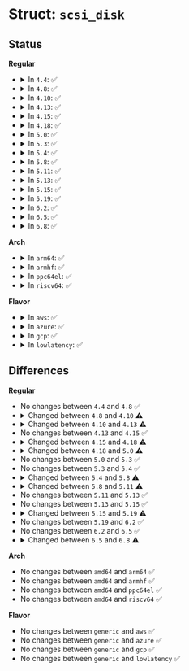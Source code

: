 # Struct: <code>scsi_disk</code>

## Status
<b>Regular</b>
<ul>
<li>
<details>
<summary>In <code>4.4</code>: ✅</summary>

```c
struct scsi_disk {
    struct scsi_driver *driver;
    struct scsi_device *device;
    struct device dev;
    struct gendisk *disk;
    atomic_t openers;
    sector_t capacity;
    u32 max_xfer_blocks;
    u32 opt_xfer_blocks;
    u32 max_ws_blocks;
    u32 max_unmap_blocks;
    u32 unmap_granularity;
    u32 unmap_alignment;
    u32 index;
    unsigned int physical_block_size;
    unsigned int max_medium_access_timeouts;
    unsigned int medium_access_timed_out;
    u8 media_present;
    u8 write_prot;
    u8 protection_type;
    u8 provisioning_mode;
    unsigned int ATO;
    unsigned int cache_override;
    unsigned int WCE;
    unsigned int RCD;
    unsigned int DPOFUA;
    unsigned int first_scan;
    unsigned int lbpme;
    unsigned int lbprz;
    unsigned int lbpu;
    unsigned int lbpws;
    unsigned int lbpws10;
    unsigned int lbpvpd;
    unsigned int ws10;
    unsigned int ws16;
};
```
</details>
</li>
<li>
<details>
<summary>In <code>4.8</code>: ✅</summary>

```c
struct scsi_disk {
    struct scsi_driver *driver;
    struct scsi_device *device;
    struct device dev;
    struct gendisk *disk;
    atomic_t openers;
    sector_t capacity;
    u32 max_xfer_blocks;
    u32 opt_xfer_blocks;
    u32 max_ws_blocks;
    u32 max_unmap_blocks;
    u32 unmap_granularity;
    u32 unmap_alignment;
    u32 index;
    unsigned int physical_block_size;
    unsigned int max_medium_access_timeouts;
    unsigned int medium_access_timed_out;
    u8 media_present;
    u8 write_prot;
    u8 protection_type;
    u8 provisioning_mode;
    unsigned int ATO;
    unsigned int cache_override;
    unsigned int WCE;
    unsigned int RCD;
    unsigned int DPOFUA;
    unsigned int first_scan;
    unsigned int lbpme;
    unsigned int lbprz;
    unsigned int lbpu;
    unsigned int lbpws;
    unsigned int lbpws10;
    unsigned int lbpvpd;
    unsigned int ws10;
    unsigned int ws16;
};
```
</details>
</li>
<li>
<details>
<summary>In <code>4.10</code>: ✅</summary>

```c
struct scsi_disk {
    struct scsi_driver *driver;
    struct scsi_device *device;
    struct device dev;
    struct gendisk *disk;
    unsigned int nr_zones;
    unsigned int zone_blocks;
    unsigned int zone_shift;
    long unsigned int *zones_wlock;
    unsigned int zones_optimal_open;
    unsigned int zones_optimal_nonseq;
    unsigned int zones_max_open;
    atomic_t openers;
    sector_t capacity;
    u32 max_xfer_blocks;
    u32 opt_xfer_blocks;
    u32 max_ws_blocks;
    u32 max_unmap_blocks;
    u32 unmap_granularity;
    u32 unmap_alignment;
    u32 index;
    unsigned int physical_block_size;
    unsigned int max_medium_access_timeouts;
    unsigned int medium_access_timed_out;
    u8 media_present;
    u8 write_prot;
    u8 protection_type;
    u8 provisioning_mode;
    unsigned int ATO;
    unsigned int cache_override;
    unsigned int WCE;
    unsigned int RCD;
    unsigned int DPOFUA;
    unsigned int first_scan;
    unsigned int lbpme;
    unsigned int lbprz;
    unsigned int lbpu;
    unsigned int lbpws;
    unsigned int lbpws10;
    unsigned int lbpvpd;
    unsigned int ws10;
    unsigned int ws16;
    unsigned int rc_basis;
    unsigned int zoned;
    unsigned int urswrz;
};
```
</details>
</li>
<li>
<details>
<summary>In <code>4.13</code>: ✅</summary>

```c
struct scsi_disk {
    struct scsi_driver *driver;
    struct scsi_device *device;
    struct device dev;
    struct gendisk *disk;
    struct opal_dev *opal_dev;
    unsigned int nr_zones;
    unsigned int zone_blocks;
    unsigned int zone_shift;
    long unsigned int *zones_wlock;
    unsigned int zones_optimal_open;
    unsigned int zones_optimal_nonseq;
    unsigned int zones_max_open;
    atomic_t openers;
    sector_t capacity;
    u32 max_xfer_blocks;
    u32 opt_xfer_blocks;
    u32 max_ws_blocks;
    u32 max_unmap_blocks;
    u32 unmap_granularity;
    u32 unmap_alignment;
    u32 index;
    unsigned int physical_block_size;
    unsigned int max_medium_access_timeouts;
    unsigned int medium_access_timed_out;
    u8 media_present;
    u8 write_prot;
    u8 protection_type;
    u8 provisioning_mode;
    u8 zeroing_mode;
    unsigned int ATO;
    unsigned int cache_override;
    unsigned int WCE;
    unsigned int RCD;
    unsigned int DPOFUA;
    unsigned int first_scan;
    unsigned int lbpme;
    unsigned int lbprz;
    unsigned int lbpu;
    unsigned int lbpws;
    unsigned int lbpws10;
    unsigned int lbpvpd;
    unsigned int ws10;
    unsigned int ws16;
    unsigned int rc_basis;
    unsigned int zoned;
    unsigned int urswrz;
    unsigned int security;
    unsigned int ignore_medium_access_errors;
};
```
</details>
</li>
<li>
<details>
<summary>In <code>4.15</code>: ✅</summary>

```c
struct scsi_disk {
    struct scsi_driver *driver;
    struct scsi_device *device;
    struct device dev;
    struct gendisk *disk;
    struct opal_dev *opal_dev;
    unsigned int nr_zones;
    unsigned int zone_blocks;
    unsigned int zone_shift;
    long unsigned int *zones_wlock;
    unsigned int zones_optimal_open;
    unsigned int zones_optimal_nonseq;
    unsigned int zones_max_open;
    atomic_t openers;
    sector_t capacity;
    u32 max_xfer_blocks;
    u32 opt_xfer_blocks;
    u32 max_ws_blocks;
    u32 max_unmap_blocks;
    u32 unmap_granularity;
    u32 unmap_alignment;
    u32 index;
    unsigned int physical_block_size;
    unsigned int max_medium_access_timeouts;
    unsigned int medium_access_timed_out;
    u8 media_present;
    u8 write_prot;
    u8 protection_type;
    u8 provisioning_mode;
    u8 zeroing_mode;
    unsigned int ATO;
    unsigned int cache_override;
    unsigned int WCE;
    unsigned int RCD;
    unsigned int DPOFUA;
    unsigned int first_scan;
    unsigned int lbpme;
    unsigned int lbprz;
    unsigned int lbpu;
    unsigned int lbpws;
    unsigned int lbpws10;
    unsigned int lbpvpd;
    unsigned int ws10;
    unsigned int ws16;
    unsigned int rc_basis;
    unsigned int zoned;
    unsigned int urswrz;
    unsigned int security;
    unsigned int ignore_medium_access_errors;
};
```
</details>
</li>
<li>
<details>
<summary>In <code>4.18</code>: ✅</summary>

```c
struct scsi_disk {
    struct scsi_driver *driver;
    struct scsi_device *device;
    struct device dev;
    struct gendisk *disk;
    struct opal_dev *opal_dev;
    u32 nr_zones;
    u32 zone_blocks;
    u32 zone_shift;
    u32 zones_optimal_open;
    u32 zones_optimal_nonseq;
    u32 zones_max_open;
    atomic_t openers;
    sector_t capacity;
    u32 max_xfer_blocks;
    u32 opt_xfer_blocks;
    u32 max_ws_blocks;
    u32 max_unmap_blocks;
    u32 unmap_granularity;
    u32 unmap_alignment;
    u32 index;
    unsigned int physical_block_size;
    unsigned int max_medium_access_timeouts;
    unsigned int medium_access_timed_out;
    u8 media_present;
    u8 write_prot;
    u8 protection_type;
    u8 provisioning_mode;
    u8 zeroing_mode;
    unsigned int ATO;
    unsigned int cache_override;
    unsigned int WCE;
    unsigned int RCD;
    unsigned int DPOFUA;
    unsigned int first_scan;
    unsigned int lbpme;
    unsigned int lbprz;
    unsigned int lbpu;
    unsigned int lbpws;
    unsigned int lbpws10;
    unsigned int lbpvpd;
    unsigned int ws10;
    unsigned int ws16;
    unsigned int rc_basis;
    unsigned int zoned;
    unsigned int urswrz;
    unsigned int security;
    unsigned int ignore_medium_access_errors;
};
```
</details>
</li>
<li>
<details>
<summary>In <code>5.0</code>: ✅</summary>

```c
struct scsi_disk {
    struct scsi_driver *driver;
    struct scsi_device *device;
    struct device dev;
    struct gendisk *disk;
    struct opal_dev *opal_dev;
    u32 nr_zones;
    u32 zone_blocks;
    u32 zones_optimal_open;
    u32 zones_optimal_nonseq;
    u32 zones_max_open;
    atomic_t openers;
    sector_t capacity;
    u32 max_xfer_blocks;
    u32 opt_xfer_blocks;
    u32 max_ws_blocks;
    u32 max_unmap_blocks;
    u32 unmap_granularity;
    u32 unmap_alignment;
    u32 index;
    unsigned int physical_block_size;
    unsigned int max_medium_access_timeouts;
    unsigned int medium_access_timed_out;
    u8 media_present;
    u8 write_prot;
    u8 protection_type;
    u8 provisioning_mode;
    u8 zeroing_mode;
    unsigned int ATO;
    unsigned int cache_override;
    unsigned int WCE;
    unsigned int RCD;
    unsigned int DPOFUA;
    unsigned int first_scan;
    unsigned int lbpme;
    unsigned int lbprz;
    unsigned int lbpu;
    unsigned int lbpws;
    unsigned int lbpws10;
    unsigned int lbpvpd;
    unsigned int ws10;
    unsigned int ws16;
    unsigned int rc_basis;
    unsigned int zoned;
    unsigned int urswrz;
    unsigned int security;
    unsigned int ignore_medium_access_errors;
};
```
</details>
</li>
<li>
<details>
<summary>In <code>5.3</code>: ✅</summary>

```c
struct scsi_disk {
    struct scsi_driver *driver;
    struct scsi_device *device;
    struct device dev;
    struct gendisk *disk;
    struct opal_dev *opal_dev;
    u32 nr_zones;
    u32 zone_blocks;
    u32 zones_optimal_open;
    u32 zones_optimal_nonseq;
    u32 zones_max_open;
    atomic_t openers;
    sector_t capacity;
    u32 max_xfer_blocks;
    u32 opt_xfer_blocks;
    u32 max_ws_blocks;
    u32 max_unmap_blocks;
    u32 unmap_granularity;
    u32 unmap_alignment;
    u32 index;
    unsigned int physical_block_size;
    unsigned int max_medium_access_timeouts;
    unsigned int medium_access_timed_out;
    u8 media_present;
    u8 write_prot;
    u8 protection_type;
    u8 provisioning_mode;
    u8 zeroing_mode;
    unsigned int ATO;
    unsigned int cache_override;
    unsigned int WCE;
    unsigned int RCD;
    unsigned int DPOFUA;
    unsigned int first_scan;
    unsigned int lbpme;
    unsigned int lbprz;
    unsigned int lbpu;
    unsigned int lbpws;
    unsigned int lbpws10;
    unsigned int lbpvpd;
    unsigned int ws10;
    unsigned int ws16;
    unsigned int rc_basis;
    unsigned int zoned;
    unsigned int urswrz;
    unsigned int security;
    unsigned int ignore_medium_access_errors;
};
```
</details>
</li>
<li>
<details>
<summary>In <code>5.4</code>: ✅</summary>

```c
struct scsi_disk {
    struct scsi_driver *driver;
    struct scsi_device *device;
    struct device dev;
    struct gendisk *disk;
    struct opal_dev *opal_dev;
    u32 nr_zones;
    u32 zone_blocks;
    u32 zones_optimal_open;
    u32 zones_optimal_nonseq;
    u32 zones_max_open;
    atomic_t openers;
    sector_t capacity;
    u32 max_xfer_blocks;
    u32 opt_xfer_blocks;
    u32 max_ws_blocks;
    u32 max_unmap_blocks;
    u32 unmap_granularity;
    u32 unmap_alignment;
    u32 index;
    unsigned int physical_block_size;
    unsigned int max_medium_access_timeouts;
    unsigned int medium_access_timed_out;
    u8 media_present;
    u8 write_prot;
    u8 protection_type;
    u8 provisioning_mode;
    u8 zeroing_mode;
    unsigned int ATO;
    unsigned int cache_override;
    unsigned int WCE;
    unsigned int RCD;
    unsigned int DPOFUA;
    unsigned int first_scan;
    unsigned int lbpme;
    unsigned int lbprz;
    unsigned int lbpu;
    unsigned int lbpws;
    unsigned int lbpws10;
    unsigned int lbpvpd;
    unsigned int ws10;
    unsigned int ws16;
    unsigned int rc_basis;
    unsigned int zoned;
    unsigned int urswrz;
    unsigned int security;
    unsigned int ignore_medium_access_errors;
};
```
</details>
</li>
<li>
<details>
<summary>In <code>5.8</code>: ✅</summary>

```c
struct scsi_disk {
    struct scsi_driver *driver;
    struct scsi_device *device;
    struct device dev;
    struct gendisk *disk;
    struct opal_dev *opal_dev;
    u32 nr_zones;
    u32 zone_blocks;
    u32 zones_optimal_open;
    u32 zones_optimal_nonseq;
    u32 zones_max_open;
    u32 *zones_wp_offset;
    spinlock_t zones_wp_offset_lock;
    u32 *rev_wp_offset;
    struct mutex rev_mutex;
    struct work_struct zone_wp_offset_work;
    char *zone_wp_update_buf;
    atomic_t openers;
    sector_t capacity;
    u32 max_xfer_blocks;
    u32 opt_xfer_blocks;
    u32 max_ws_blocks;
    u32 max_unmap_blocks;
    u32 unmap_granularity;
    u32 unmap_alignment;
    u32 index;
    unsigned int physical_block_size;
    unsigned int max_medium_access_timeouts;
    unsigned int medium_access_timed_out;
    u8 media_present;
    u8 write_prot;
    u8 protection_type;
    u8 provisioning_mode;
    u8 zeroing_mode;
    unsigned int ATO;
    unsigned int cache_override;
    unsigned int WCE;
    unsigned int RCD;
    unsigned int DPOFUA;
    unsigned int first_scan;
    unsigned int lbpme;
    unsigned int lbprz;
    unsigned int lbpu;
    unsigned int lbpws;
    unsigned int lbpws10;
    unsigned int lbpvpd;
    unsigned int ws10;
    unsigned int ws16;
    unsigned int rc_basis;
    unsigned int zoned;
    unsigned int urswrz;
    unsigned int security;
    unsigned int ignore_medium_access_errors;
};
```
</details>
</li>
<li>
<details>
<summary>In <code>5.11</code>: ✅</summary>

```c
struct scsi_disk {
    struct scsi_driver *driver;
    struct scsi_device *device;
    struct device dev;
    struct gendisk *disk;
    struct opal_dev *opal_dev;
    u32 nr_zones;
    u32 rev_nr_zones;
    u32 zone_blocks;
    u32 rev_zone_blocks;
    u32 zones_optimal_open;
    u32 zones_optimal_nonseq;
    u32 zones_max_open;
    u32 *zones_wp_offset;
    spinlock_t zones_wp_offset_lock;
    u32 *rev_wp_offset;
    struct mutex rev_mutex;
    struct work_struct zone_wp_offset_work;
    char *zone_wp_update_buf;
    atomic_t openers;
    sector_t capacity;
    int max_retries;
    u32 max_xfer_blocks;
    u32 opt_xfer_blocks;
    u32 max_ws_blocks;
    u32 max_unmap_blocks;
    u32 unmap_granularity;
    u32 unmap_alignment;
    u32 index;
    unsigned int physical_block_size;
    unsigned int max_medium_access_timeouts;
    unsigned int medium_access_timed_out;
    u8 media_present;
    u8 write_prot;
    u8 protection_type;
    u8 provisioning_mode;
    u8 zeroing_mode;
    unsigned int ATO;
    unsigned int cache_override;
    unsigned int WCE;
    unsigned int RCD;
    unsigned int DPOFUA;
    unsigned int first_scan;
    unsigned int lbpme;
    unsigned int lbprz;
    unsigned int lbpu;
    unsigned int lbpws;
    unsigned int lbpws10;
    unsigned int lbpvpd;
    unsigned int ws10;
    unsigned int ws16;
    unsigned int rc_basis;
    unsigned int zoned;
    unsigned int urswrz;
    unsigned int security;
    unsigned int ignore_medium_access_errors;
};
```
</details>
</li>
<li>
<details>
<summary>In <code>5.13</code>: ✅</summary>

```c
struct scsi_disk {
    struct scsi_driver *driver;
    struct scsi_device *device;
    struct device dev;
    struct gendisk *disk;
    struct opal_dev *opal_dev;
    u32 nr_zones;
    u32 rev_nr_zones;
    u32 zone_blocks;
    u32 rev_zone_blocks;
    u32 zones_optimal_open;
    u32 zones_optimal_nonseq;
    u32 zones_max_open;
    u32 *zones_wp_offset;
    spinlock_t zones_wp_offset_lock;
    u32 *rev_wp_offset;
    struct mutex rev_mutex;
    struct work_struct zone_wp_offset_work;
    char *zone_wp_update_buf;
    atomic_t openers;
    sector_t capacity;
    int max_retries;
    u32 max_xfer_blocks;
    u32 opt_xfer_blocks;
    u32 max_ws_blocks;
    u32 max_unmap_blocks;
    u32 unmap_granularity;
    u32 unmap_alignment;
    u32 index;
    unsigned int physical_block_size;
    unsigned int max_medium_access_timeouts;
    unsigned int medium_access_timed_out;
    u8 media_present;
    u8 write_prot;
    u8 protection_type;
    u8 provisioning_mode;
    u8 zeroing_mode;
    unsigned int ATO;
    unsigned int cache_override;
    unsigned int WCE;
    unsigned int RCD;
    unsigned int DPOFUA;
    unsigned int first_scan;
    unsigned int lbpme;
    unsigned int lbprz;
    unsigned int lbpu;
    unsigned int lbpws;
    unsigned int lbpws10;
    unsigned int lbpvpd;
    unsigned int ws10;
    unsigned int ws16;
    unsigned int rc_basis;
    unsigned int zoned;
    unsigned int urswrz;
    unsigned int security;
    unsigned int ignore_medium_access_errors;
};
```
</details>
</li>
<li>
<details>
<summary>In <code>5.15</code>: ✅</summary>

```c
struct scsi_disk {
    struct scsi_driver *driver;
    struct scsi_device *device;
    struct device dev;
    struct gendisk *disk;
    struct opal_dev *opal_dev;
    u32 nr_zones;
    u32 rev_nr_zones;
    u32 zone_blocks;
    u32 rev_zone_blocks;
    u32 zones_optimal_open;
    u32 zones_optimal_nonseq;
    u32 zones_max_open;
    u32 *zones_wp_offset;
    spinlock_t zones_wp_offset_lock;
    u32 *rev_wp_offset;
    struct mutex rev_mutex;
    struct work_struct zone_wp_offset_work;
    char *zone_wp_update_buf;
    atomic_t openers;
    sector_t capacity;
    int max_retries;
    u32 max_xfer_blocks;
    u32 opt_xfer_blocks;
    u32 max_ws_blocks;
    u32 max_unmap_blocks;
    u32 unmap_granularity;
    u32 unmap_alignment;
    u32 index;
    unsigned int physical_block_size;
    unsigned int max_medium_access_timeouts;
    unsigned int medium_access_timed_out;
    u8 media_present;
    u8 write_prot;
    u8 protection_type;
    u8 provisioning_mode;
    u8 zeroing_mode;
    unsigned int ATO;
    unsigned int cache_override;
    unsigned int WCE;
    unsigned int RCD;
    unsigned int DPOFUA;
    unsigned int first_scan;
    unsigned int lbpme;
    unsigned int lbprz;
    unsigned int lbpu;
    unsigned int lbpws;
    unsigned int lbpws10;
    unsigned int lbpvpd;
    unsigned int ws10;
    unsigned int ws16;
    unsigned int rc_basis;
    unsigned int zoned;
    unsigned int urswrz;
    unsigned int security;
    unsigned int ignore_medium_access_errors;
};
```
</details>
</li>
<li>
<details>
<summary>In <code>5.19</code>: ✅</summary>

```c
struct scsi_disk {
    struct scsi_device *device;
    struct device disk_dev;
    struct gendisk *disk;
    struct opal_dev *opal_dev;
    struct zoned_disk_info early_zone_info;
    struct zoned_disk_info zone_info;
    u32 zones_optimal_open;
    u32 zones_optimal_nonseq;
    u32 zones_max_open;
    u32 zone_starting_lba_gran;
    u32 *zones_wp_offset;
    spinlock_t zones_wp_offset_lock;
    u32 *rev_wp_offset;
    struct mutex rev_mutex;
    struct work_struct zone_wp_offset_work;
    char *zone_wp_update_buf;
    atomic_t openers;
    sector_t capacity;
    int max_retries;
    u32 min_xfer_blocks;
    u32 max_xfer_blocks;
    u32 opt_xfer_blocks;
    u32 max_ws_blocks;
    u32 max_unmap_blocks;
    u32 unmap_granularity;
    u32 unmap_alignment;
    u32 index;
    unsigned int physical_block_size;
    unsigned int max_medium_access_timeouts;
    unsigned int medium_access_timed_out;
    u8 media_present;
    u8 write_prot;
    u8 protection_type;
    u8 provisioning_mode;
    u8 zeroing_mode;
    u8 nr_actuators;
    unsigned int ATO;
    unsigned int cache_override;
    unsigned int WCE;
    unsigned int RCD;
    unsigned int DPOFUA;
    unsigned int first_scan;
    unsigned int lbpme;
    unsigned int lbprz;
    unsigned int lbpu;
    unsigned int lbpws;
    unsigned int lbpws10;
    unsigned int lbpvpd;
    unsigned int ws10;
    unsigned int ws16;
    unsigned int rc_basis;
    unsigned int zoned;
    unsigned int urswrz;
    unsigned int security;
    unsigned int ignore_medium_access_errors;
};
```
</details>
</li>
<li>
<details>
<summary>In <code>6.2</code>: ✅</summary>

```c
struct scsi_disk {
    struct scsi_device *device;
    struct device disk_dev;
    struct gendisk *disk;
    struct opal_dev *opal_dev;
    struct zoned_disk_info early_zone_info;
    struct zoned_disk_info zone_info;
    u32 zones_optimal_open;
    u32 zones_optimal_nonseq;
    u32 zones_max_open;
    u32 zone_starting_lba_gran;
    u32 *zones_wp_offset;
    spinlock_t zones_wp_offset_lock;
    u32 *rev_wp_offset;
    struct mutex rev_mutex;
    struct work_struct zone_wp_offset_work;
    char *zone_wp_update_buf;
    atomic_t openers;
    sector_t capacity;
    int max_retries;
    u32 min_xfer_blocks;
    u32 max_xfer_blocks;
    u32 opt_xfer_blocks;
    u32 max_ws_blocks;
    u32 max_unmap_blocks;
    u32 unmap_granularity;
    u32 unmap_alignment;
    u32 index;
    unsigned int physical_block_size;
    unsigned int max_medium_access_timeouts;
    unsigned int medium_access_timed_out;
    u8 media_present;
    u8 write_prot;
    u8 protection_type;
    u8 provisioning_mode;
    u8 zeroing_mode;
    u8 nr_actuators;
    unsigned int ATO;
    unsigned int cache_override;
    unsigned int WCE;
    unsigned int RCD;
    unsigned int DPOFUA;
    unsigned int first_scan;
    unsigned int lbpme;
    unsigned int lbprz;
    unsigned int lbpu;
    unsigned int lbpws;
    unsigned int lbpws10;
    unsigned int lbpvpd;
    unsigned int ws10;
    unsigned int ws16;
    unsigned int rc_basis;
    unsigned int zoned;
    unsigned int urswrz;
    unsigned int security;
    unsigned int ignore_medium_access_errors;
};
```
</details>
</li>
<li>
<details>
<summary>In <code>6.5</code>: ✅</summary>

```c
struct scsi_disk {
    struct scsi_device *device;
    struct device disk_dev;
    struct gendisk *disk;
    struct opal_dev *opal_dev;
    struct zoned_disk_info early_zone_info;
    struct zoned_disk_info zone_info;
    u32 zones_optimal_open;
    u32 zones_optimal_nonseq;
    u32 zones_max_open;
    u32 zone_starting_lba_gran;
    u32 *zones_wp_offset;
    spinlock_t zones_wp_offset_lock;
    u32 *rev_wp_offset;
    struct mutex rev_mutex;
    struct work_struct zone_wp_offset_work;
    char *zone_wp_update_buf;
    atomic_t openers;
    sector_t capacity;
    int max_retries;
    u32 min_xfer_blocks;
    u32 max_xfer_blocks;
    u32 opt_xfer_blocks;
    u32 max_ws_blocks;
    u32 max_unmap_blocks;
    u32 unmap_granularity;
    u32 unmap_alignment;
    u32 index;
    unsigned int physical_block_size;
    unsigned int max_medium_access_timeouts;
    unsigned int medium_access_timed_out;
    u8 media_present;
    u8 write_prot;
    u8 protection_type;
    u8 provisioning_mode;
    u8 zeroing_mode;
    u8 nr_actuators;
    unsigned int ATO;
    unsigned int cache_override;
    unsigned int WCE;
    unsigned int RCD;
    unsigned int DPOFUA;
    unsigned int first_scan;
    unsigned int lbpme;
    unsigned int lbprz;
    unsigned int lbpu;
    unsigned int lbpws;
    unsigned int lbpws10;
    unsigned int lbpvpd;
    unsigned int ws10;
    unsigned int ws16;
    unsigned int rc_basis;
    unsigned int zoned;
    unsigned int urswrz;
    unsigned int security;
    unsigned int ignore_medium_access_errors;
};
```
</details>
</li>
<li>
<details>
<summary>In <code>6.8</code>: ✅</summary>

```c
struct scsi_disk {
    struct scsi_device *device;
    struct device disk_dev;
    struct gendisk *disk;
    struct opal_dev *opal_dev;
    struct zoned_disk_info early_zone_info;
    struct zoned_disk_info zone_info;
    u32 zones_optimal_open;
    u32 zones_optimal_nonseq;
    u32 zones_max_open;
    u32 zone_starting_lba_gran;
    u32 *zones_wp_offset;
    spinlock_t zones_wp_offset_lock;
    u32 *rev_wp_offset;
    struct mutex rev_mutex;
    struct work_struct zone_wp_offset_work;
    char *zone_wp_update_buf;
    atomic_t openers;
    sector_t capacity;
    int max_retries;
    u32 min_xfer_blocks;
    u32 max_xfer_blocks;
    u32 opt_xfer_blocks;
    u32 max_ws_blocks;
    u32 max_unmap_blocks;
    u32 unmap_granularity;
    u32 unmap_alignment;
    u32 index;
    unsigned int physical_block_size;
    unsigned int max_medium_access_timeouts;
    unsigned int medium_access_timed_out;
    u8 media_present;
    u8 write_prot;
    u8 protection_type;
    u8 provisioning_mode;
    u8 zeroing_mode;
    u8 nr_actuators;
    bool suspended;
    unsigned int ATO;
    unsigned int cache_override;
    unsigned int WCE;
    unsigned int RCD;
    unsigned int DPOFUA;
    unsigned int first_scan;
    unsigned int lbpme;
    unsigned int lbprz;
    unsigned int lbpu;
    unsigned int lbpws;
    unsigned int lbpws10;
    unsigned int lbpvpd;
    unsigned int ws10;
    unsigned int ws16;
    unsigned int rc_basis;
    unsigned int zoned;
    unsigned int urswrz;
    unsigned int security;
    unsigned int ignore_medium_access_errors;
};
```
</details>
</li>
</ul>
<b>Arch</b>
<ul>
<li>
<details>
<summary>In <code>arm64</code>: ✅</summary>

```c
struct scsi_disk {
    struct scsi_driver *driver;
    struct scsi_device *device;
    struct device dev;
    struct gendisk *disk;
    struct opal_dev *opal_dev;
    u32 nr_zones;
    u32 zone_blocks;
    u32 zones_optimal_open;
    u32 zones_optimal_nonseq;
    u32 zones_max_open;
    atomic_t openers;
    sector_t capacity;
    u32 max_xfer_blocks;
    u32 opt_xfer_blocks;
    u32 max_ws_blocks;
    u32 max_unmap_blocks;
    u32 unmap_granularity;
    u32 unmap_alignment;
    u32 index;
    unsigned int physical_block_size;
    unsigned int max_medium_access_timeouts;
    unsigned int medium_access_timed_out;
    u8 media_present;
    u8 write_prot;
    u8 protection_type;
    u8 provisioning_mode;
    u8 zeroing_mode;
    unsigned int ATO;
    unsigned int cache_override;
    unsigned int WCE;
    unsigned int RCD;
    unsigned int DPOFUA;
    unsigned int first_scan;
    unsigned int lbpme;
    unsigned int lbprz;
    unsigned int lbpu;
    unsigned int lbpws;
    unsigned int lbpws10;
    unsigned int lbpvpd;
    unsigned int ws10;
    unsigned int ws16;
    unsigned int rc_basis;
    unsigned int zoned;
    unsigned int urswrz;
    unsigned int security;
    unsigned int ignore_medium_access_errors;
};
```
</details>
</li>
<li>
<details>
<summary>In <code>armhf</code>: ✅</summary>

```c
struct scsi_disk {
    struct scsi_driver *driver;
    struct scsi_device *device;
    struct device dev;
    struct gendisk *disk;
    struct opal_dev *opal_dev;
    u32 nr_zones;
    u32 zone_blocks;
    u32 zones_optimal_open;
    u32 zones_optimal_nonseq;
    u32 zones_max_open;
    atomic_t openers;
    sector_t capacity;
    u32 max_xfer_blocks;
    u32 opt_xfer_blocks;
    u32 max_ws_blocks;
    u32 max_unmap_blocks;
    u32 unmap_granularity;
    u32 unmap_alignment;
    u32 index;
    unsigned int physical_block_size;
    unsigned int max_medium_access_timeouts;
    unsigned int medium_access_timed_out;
    u8 media_present;
    u8 write_prot;
    u8 protection_type;
    u8 provisioning_mode;
    u8 zeroing_mode;
    unsigned int ATO;
    unsigned int cache_override;
    unsigned int WCE;
    unsigned int RCD;
    unsigned int DPOFUA;
    unsigned int first_scan;
    unsigned int lbpme;
    unsigned int lbprz;
    unsigned int lbpu;
    unsigned int lbpws;
    unsigned int lbpws10;
    unsigned int lbpvpd;
    unsigned int ws10;
    unsigned int ws16;
    unsigned int rc_basis;
    unsigned int zoned;
    unsigned int urswrz;
    unsigned int security;
    unsigned int ignore_medium_access_errors;
};
```
</details>
</li>
<li>
<details>
<summary>In <code>ppc64el</code>: ✅</summary>

```c
struct scsi_disk {
    struct scsi_driver *driver;
    struct scsi_device *device;
    struct device dev;
    struct gendisk *disk;
    struct opal_dev *opal_dev;
    u32 nr_zones;
    u32 zone_blocks;
    u32 zones_optimal_open;
    u32 zones_optimal_nonseq;
    u32 zones_max_open;
    atomic_t openers;
    sector_t capacity;
    u32 max_xfer_blocks;
    u32 opt_xfer_blocks;
    u32 max_ws_blocks;
    u32 max_unmap_blocks;
    u32 unmap_granularity;
    u32 unmap_alignment;
    u32 index;
    unsigned int physical_block_size;
    unsigned int max_medium_access_timeouts;
    unsigned int medium_access_timed_out;
    u8 media_present;
    u8 write_prot;
    u8 protection_type;
    u8 provisioning_mode;
    u8 zeroing_mode;
    unsigned int ATO;
    unsigned int cache_override;
    unsigned int WCE;
    unsigned int RCD;
    unsigned int DPOFUA;
    unsigned int first_scan;
    unsigned int lbpme;
    unsigned int lbprz;
    unsigned int lbpu;
    unsigned int lbpws;
    unsigned int lbpws10;
    unsigned int lbpvpd;
    unsigned int ws10;
    unsigned int ws16;
    unsigned int rc_basis;
    unsigned int zoned;
    unsigned int urswrz;
    unsigned int security;
    unsigned int ignore_medium_access_errors;
};
```
</details>
</li>
<li>
<details>
<summary>In <code>riscv64</code>: ✅</summary>

```c
struct scsi_disk {
    struct scsi_driver *driver;
    struct scsi_device *device;
    struct device dev;
    struct gendisk *disk;
    struct opal_dev *opal_dev;
    u32 nr_zones;
    u32 zone_blocks;
    u32 zones_optimal_open;
    u32 zones_optimal_nonseq;
    u32 zones_max_open;
    atomic_t openers;
    sector_t capacity;
    u32 max_xfer_blocks;
    u32 opt_xfer_blocks;
    u32 max_ws_blocks;
    u32 max_unmap_blocks;
    u32 unmap_granularity;
    u32 unmap_alignment;
    u32 index;
    unsigned int physical_block_size;
    unsigned int max_medium_access_timeouts;
    unsigned int medium_access_timed_out;
    u8 media_present;
    u8 write_prot;
    u8 protection_type;
    u8 provisioning_mode;
    u8 zeroing_mode;
    unsigned int ATO;
    unsigned int cache_override;
    unsigned int WCE;
    unsigned int RCD;
    unsigned int DPOFUA;
    unsigned int first_scan;
    unsigned int lbpme;
    unsigned int lbprz;
    unsigned int lbpu;
    unsigned int lbpws;
    unsigned int lbpws10;
    unsigned int lbpvpd;
    unsigned int ws10;
    unsigned int ws16;
    unsigned int rc_basis;
    unsigned int zoned;
    unsigned int urswrz;
    unsigned int security;
    unsigned int ignore_medium_access_errors;
};
```
</details>
</li>
</ul>
<b>Flavor</b>
<ul>
<li>
<details>
<summary>In <code>aws</code>: ✅</summary>

```c
struct scsi_disk {
    struct scsi_driver *driver;
    struct scsi_device *device;
    struct device dev;
    struct gendisk *disk;
    struct opal_dev *opal_dev;
    u32 nr_zones;
    u32 zone_blocks;
    u32 zones_optimal_open;
    u32 zones_optimal_nonseq;
    u32 zones_max_open;
    atomic_t openers;
    sector_t capacity;
    u32 max_xfer_blocks;
    u32 opt_xfer_blocks;
    u32 max_ws_blocks;
    u32 max_unmap_blocks;
    u32 unmap_granularity;
    u32 unmap_alignment;
    u32 index;
    unsigned int physical_block_size;
    unsigned int max_medium_access_timeouts;
    unsigned int medium_access_timed_out;
    u8 media_present;
    u8 write_prot;
    u8 protection_type;
    u8 provisioning_mode;
    u8 zeroing_mode;
    unsigned int ATO;
    unsigned int cache_override;
    unsigned int WCE;
    unsigned int RCD;
    unsigned int DPOFUA;
    unsigned int first_scan;
    unsigned int lbpme;
    unsigned int lbprz;
    unsigned int lbpu;
    unsigned int lbpws;
    unsigned int lbpws10;
    unsigned int lbpvpd;
    unsigned int ws10;
    unsigned int ws16;
    unsigned int rc_basis;
    unsigned int zoned;
    unsigned int urswrz;
    unsigned int security;
    unsigned int ignore_medium_access_errors;
};
```
</details>
</li>
<li>
<details>
<summary>In <code>azure</code>: ✅</summary>

```c
struct scsi_disk {
    struct scsi_driver *driver;
    struct scsi_device *device;
    struct device dev;
    struct gendisk *disk;
    struct opal_dev *opal_dev;
    u32 nr_zones;
    u32 zone_blocks;
    u32 zones_optimal_open;
    u32 zones_optimal_nonseq;
    u32 zones_max_open;
    atomic_t openers;
    sector_t capacity;
    u32 max_xfer_blocks;
    u32 opt_xfer_blocks;
    u32 max_ws_blocks;
    u32 max_unmap_blocks;
    u32 unmap_granularity;
    u32 unmap_alignment;
    u32 index;
    unsigned int physical_block_size;
    unsigned int max_medium_access_timeouts;
    unsigned int medium_access_timed_out;
    u8 media_present;
    u8 write_prot;
    u8 protection_type;
    u8 provisioning_mode;
    u8 zeroing_mode;
    unsigned int ATO;
    unsigned int cache_override;
    unsigned int WCE;
    unsigned int RCD;
    unsigned int DPOFUA;
    unsigned int first_scan;
    unsigned int lbpme;
    unsigned int lbprz;
    unsigned int lbpu;
    unsigned int lbpws;
    unsigned int lbpws10;
    unsigned int lbpvpd;
    unsigned int ws10;
    unsigned int ws16;
    unsigned int rc_basis;
    unsigned int zoned;
    unsigned int urswrz;
    unsigned int security;
    unsigned int ignore_medium_access_errors;
};
```
</details>
</li>
<li>
<details>
<summary>In <code>gcp</code>: ✅</summary>

```c
struct scsi_disk {
    struct scsi_driver *driver;
    struct scsi_device *device;
    struct device dev;
    struct gendisk *disk;
    struct opal_dev *opal_dev;
    u32 nr_zones;
    u32 zone_blocks;
    u32 zones_optimal_open;
    u32 zones_optimal_nonseq;
    u32 zones_max_open;
    atomic_t openers;
    sector_t capacity;
    u32 max_xfer_blocks;
    u32 opt_xfer_blocks;
    u32 max_ws_blocks;
    u32 max_unmap_blocks;
    u32 unmap_granularity;
    u32 unmap_alignment;
    u32 index;
    unsigned int physical_block_size;
    unsigned int max_medium_access_timeouts;
    unsigned int medium_access_timed_out;
    u8 media_present;
    u8 write_prot;
    u8 protection_type;
    u8 provisioning_mode;
    u8 zeroing_mode;
    unsigned int ATO;
    unsigned int cache_override;
    unsigned int WCE;
    unsigned int RCD;
    unsigned int DPOFUA;
    unsigned int first_scan;
    unsigned int lbpme;
    unsigned int lbprz;
    unsigned int lbpu;
    unsigned int lbpws;
    unsigned int lbpws10;
    unsigned int lbpvpd;
    unsigned int ws10;
    unsigned int ws16;
    unsigned int rc_basis;
    unsigned int zoned;
    unsigned int urswrz;
    unsigned int security;
    unsigned int ignore_medium_access_errors;
};
```
</details>
</li>
<li>
<details>
<summary>In <code>lowlatency</code>: ✅</summary>

```c
struct scsi_disk {
    struct scsi_driver *driver;
    struct scsi_device *device;
    struct device dev;
    struct gendisk *disk;
    struct opal_dev *opal_dev;
    u32 nr_zones;
    u32 zone_blocks;
    u32 zones_optimal_open;
    u32 zones_optimal_nonseq;
    u32 zones_max_open;
    atomic_t openers;
    sector_t capacity;
    u32 max_xfer_blocks;
    u32 opt_xfer_blocks;
    u32 max_ws_blocks;
    u32 max_unmap_blocks;
    u32 unmap_granularity;
    u32 unmap_alignment;
    u32 index;
    unsigned int physical_block_size;
    unsigned int max_medium_access_timeouts;
    unsigned int medium_access_timed_out;
    u8 media_present;
    u8 write_prot;
    u8 protection_type;
    u8 provisioning_mode;
    u8 zeroing_mode;
    unsigned int ATO;
    unsigned int cache_override;
    unsigned int WCE;
    unsigned int RCD;
    unsigned int DPOFUA;
    unsigned int first_scan;
    unsigned int lbpme;
    unsigned int lbprz;
    unsigned int lbpu;
    unsigned int lbpws;
    unsigned int lbpws10;
    unsigned int lbpvpd;
    unsigned int ws10;
    unsigned int ws16;
    unsigned int rc_basis;
    unsigned int zoned;
    unsigned int urswrz;
    unsigned int security;
    unsigned int ignore_medium_access_errors;
};
```
</details>
</li>
</ul>

## Differences
<b>Regular</b>
<ul>
<li>
No changes between <code>4.4</code> and <code>4.8</code> ✅
</li>
<li>
<details>
<summary>Changed between <code>4.8</code> and <code>4.10</code> ⚠️</summary>
<ul>
<li>
<b>Field added. </b>
<code>unsigned int nr_zones</code>
</li>
<li>
<b>Field added. </b>
<code>unsigned int zone_blocks</code>
</li>
<li>
<b>Field added. </b>
<code>unsigned int zone_shift</code>
</li>
<li>
<b>Field added. </b>
<code>long unsigned int *zones_wlock</code>
</li>
<li>
<b>Field added. </b>
<code>unsigned int zones_optimal_open</code>
</li>
<li>
<b>Field added. </b>
<code>unsigned int zones_optimal_nonseq</code>
</li>
<li>
<b>Field added. </b>
<code>unsigned int zones_max_open</code>
</li>
<li>
<b>Field added. </b>
<code>unsigned int rc_basis</code>
</li>
<li>
<b>Field added. </b>
<code>unsigned int zoned</code>
</li>
<li>
<b>Field added. </b>
<code>unsigned int urswrz</code>
</li>
</ul>
</details>
</li>
<li>
<details>
<summary>Changed between <code>4.10</code> and <code>4.13</code> ⚠️</summary>
<ul>
<li>
<b>Field added. </b>
<code>struct opal_dev *opal_dev</code>
</li>
<li>
<b>Field added. </b>
<code>u8 zeroing_mode</code>
</li>
<li>
<b>Field added. </b>
<code>unsigned int security</code>
</li>
<li>
<b>Field added. </b>
<code>unsigned int ignore_medium_access_errors</code>
</li>
</ul>
</details>
</li>
<li>
No changes between <code>4.13</code> and <code>4.15</code> ✅
</li>
<li>
<details>
<summary>Changed between <code>4.15</code> and <code>4.18</code> ⚠️</summary>
<ul>
<li>
<b>Field removed. </b>
<code>long unsigned int *zones_wlock</code>
</li>
<li>
<b>Field type changed. </b>
<code>unsigned int nr_zones</code> ➡️ <code>u32 nr_zones</code>
</li>
<li>
<b>Field type changed. </b>
<code>unsigned int zone_blocks</code> ➡️ <code>u32 zone_blocks</code>
</li>
<li>
<b>Field type changed. </b>
<code>unsigned int zone_shift</code> ➡️ <code>u32 zone_shift</code>
</li>
<li>
<b>Field type changed. </b>
<code>unsigned int zones_optimal_open</code> ➡️ <code>u32 zones_optimal_open</code>
</li>
<li>
<b>Field type changed. </b>
<code>unsigned int zones_optimal_nonseq</code> ➡️ <code>u32 zones_optimal_nonseq</code>
</li>
<li>
<b>Field type changed. </b>
<code>unsigned int zones_max_open</code> ➡️ <code>u32 zones_max_open</code>
</li>
</ul>
</details>
</li>
<li>
<details>
<summary>Changed between <code>4.18</code> and <code>5.0</code> ⚠️</summary>
<ul>
<li>
<b>Field removed. </b>
<code>u32 zone_shift</code>
</li>
</ul>
</details>
</li>
<li>
No changes between <code>5.0</code> and <code>5.3</code> ✅
</li>
<li>
No changes between <code>5.3</code> and <code>5.4</code> ✅
</li>
<li>
<details>
<summary>Changed between <code>5.4</code> and <code>5.8</code> ⚠️</summary>
<ul>
<li>
<b>Field added. </b>
<code>u32 *zones_wp_offset</code>
</li>
<li>
<b>Field added. </b>
<code>spinlock_t zones_wp_offset_lock</code>
</li>
<li>
<b>Field added. </b>
<code>u32 *rev_wp_offset</code>
</li>
<li>
<b>Field added. </b>
<code>struct mutex rev_mutex</code>
</li>
<li>
<b>Field added. </b>
<code>struct work_struct zone_wp_offset_work</code>
</li>
<li>
<b>Field added. </b>
<code>char *zone_wp_update_buf</code>
</li>
</ul>
</details>
</li>
<li>
<details>
<summary>Changed between <code>5.8</code> and <code>5.11</code> ⚠️</summary>
<ul>
<li>
<b>Field added. </b>
<code>u32 rev_nr_zones</code>
</li>
<li>
<b>Field added. </b>
<code>u32 rev_zone_blocks</code>
</li>
<li>
<b>Field added. </b>
<code>int max_retries</code>
</li>
</ul>
</details>
</li>
<li>
No changes between <code>5.11</code> and <code>5.13</code> ✅
</li>
<li>
No changes between <code>5.13</code> and <code>5.15</code> ✅
</li>
<li>
<details>
<summary>Changed between <code>5.15</code> and <code>5.19</code> ⚠️</summary>
<ul>
<li>
<b>Field added. </b>
<code>struct device disk_dev</code>
</li>
<li>
<b>Field added. </b>
<code>struct zoned_disk_info early_zone_info</code>
</li>
<li>
<b>Field added. </b>
<code>struct zoned_disk_info zone_info</code>
</li>
<li>
<b>Field added. </b>
<code>u32 zone_starting_lba_gran</code>
</li>
<li>
<b>Field added. </b>
<code>u32 min_xfer_blocks</code>
</li>
<li>
<b>Field added. </b>
<code>u8 nr_actuators</code>
</li>
<li>
<b>Field removed. </b>
<code>struct scsi_driver *driver</code>
</li>
<li>
<b>Field removed. </b>
<code>struct device dev</code>
</li>
<li>
<b>Field removed. </b>
<code>u32 nr_zones</code>
</li>
<li>
<b>Field removed. </b>
<code>u32 rev_nr_zones</code>
</li>
<li>
<b>Field removed. </b>
<code>u32 zone_blocks</code>
</li>
<li>
<b>Field removed. </b>
<code>u32 rev_zone_blocks</code>
</li>
</ul>
</details>
</li>
<li>
No changes between <code>5.19</code> and <code>6.2</code> ✅
</li>
<li>
No changes between <code>6.2</code> and <code>6.5</code> ✅
</li>
<li>
<details>
<summary>Changed between <code>6.5</code> and <code>6.8</code> ⚠️</summary>
<ul>
<li>
<b>Field added. </b>
<code>bool suspended</code>
</li>
</ul>
</details>
</li>
</ul>
<b>Arch</b>
<ul>
<li>
No changes between <code>amd64</code> and <code>arm64</code> ✅
</li>
<li>
No changes between <code>amd64</code> and <code>armhf</code> ✅
</li>
<li>
No changes between <code>amd64</code> and <code>ppc64el</code> ✅
</li>
<li>
No changes between <code>amd64</code> and <code>riscv64</code> ✅
</li>
</ul>
<b>Flavor</b>
<ul>
<li>
No changes between <code>generic</code> and <code>aws</code> ✅
</li>
<li>
No changes between <code>generic</code> and <code>azure</code> ✅
</li>
<li>
No changes between <code>generic</code> and <code>gcp</code> ✅
</li>
<li>
No changes between <code>generic</code> and <code>lowlatency</code> ✅
</li>
</ul>
